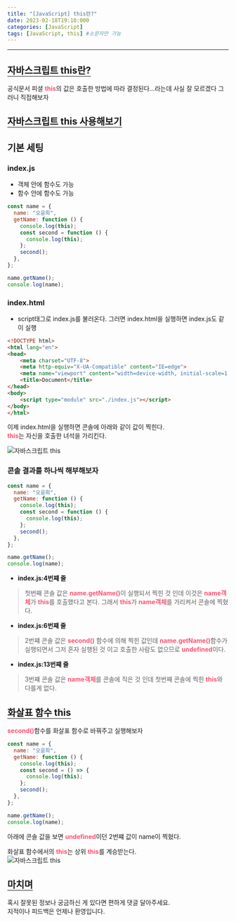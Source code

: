 ```yaml
---
title: "[JavaScript] this란?"
date: 2023-02-18T19:10:000
categories: [JavaScript]
tags: [JavaScript, this] #소문자만 가능
---
```


---

## <b style="border-bottom:2px solid gray">자바스크립트 this란?</b>
<p>공식문서 피셜 <strong style="color:#ff526f">this</strong>의 값은 호출한 방법에 따라 결정된다...라는데 사실 잘 모르겠다 그러니 직접해보자</p>

## <b style="border-bottom:2px solid gray">자바스크립트 this 사용해보기</b>
## 기본 세팅

### <b>index.js</b>
- 객체 안에 함수도 가능
- 함수 안에 함수도 가능

```js
const name = {
  name: "오윤희",
  getName: function () {
    console.log(this);
    const second = function () {
      console.log(this);
    };
    second();
  },
};

name.getName();
console.log(name);
```
### <b>index.html</b>
- script태그로 index.js를 불러온다. 그러면 index.html을 실행하면 index.js도 같이 실행

```html
<!DOCTYPE html>
<html lang="en">
<head>
    <meta charset="UTF-8">
    <meta http-equiv="X-UA-Compatible" content="IE=edge">
    <meta name="viewport" content="width=device-width, initial-scale=1.0">
    <title>Document</title>
</head>
<body>
    <script type="module" src="./index.js"></script>
</body>
</html>
```

<span>이제 index.html을 실행하면 콘솔에 아래와 같이 값이 찍힌다.<br/>
<strong style="color:#ff526f">this</strong>는 자신을 호출한 녀석을 가리킨다.</span><br/>

<img src="https://user-images.githubusercontent.com/88264006/219857844-54b8c0dd-3683-4200-87e7-19dc36078f01.png" alt="자바스크립트 this"/>

### <b>콘솔 결과를 하나씩 해부해보자</b>
```js
const name = {
  name: "오윤희",
  getName: function () {
    console.log(this);
    const second = function () {
      console.log(this);
    };
    second();
  },
};

name.getName();
console.log(name);
```

- <b>index.js:4번쨰 줄</b>

> <span>첫번째 콘솔 값은 <b style="color:#ff526f">name.getName()</b>이 실행되서 찍힌 것 인데 이것은 <b style="color:#ff526f">name객체</b>가 <strong style="color:#ff526f">this</strong>를 호출했다고 본다. 그래서 <strong style="color:#ff526f">this</strong>가 <b style="color:#ff526f">name객체</b>를 가리켜서 콘솔에 찍혔다.</span>

- <b>index.js:6번쨰 줄</b>

> <span>2번쨰 콘솔 값은 <b style="color:#ff526f">second()</b> 함수에 의해 찍힌 값인데 <b style="color:#ff526f">name.getName()</b>함수가 실행되면서 그저 혼자 실행된 것 이고 호출한 사람도 없으므로 <b style="color:#ff526f">undefined</b>이다.</span>

- <b>index.js:13번쨰 줄</b>

> <span>3번쨰 콘솔 값은 <b style="color:#ff526f">name객체</b>를 콘솔에 직은 것 인데 첫번째 콘솔에 찍힌 <strong style="color:#ff526f">this</strong>와 다를게 없다.</span>

## <b style="border-bottom:2px solid gray">화살표 함수 this</b>
<p><b style="color:#ff526f">second()</b>함수를 화살표 함수로 바꿔주고 실행해보자</p>

```js
const name = {
  name: "오윤희",
  getName: function () {
    console.log(this);
    const second = () => {
      console.log(this);
    };
    second();
  },
};

name.getName();
console.log(name);
```

<p>아래에 콘솔 값을 보면 <b style="color:#ff526f">undefined</b>이던 2번쨰 값이 name이 찍혔다.</p>
<span>화살표 함수에서의 <strong style="color:#ff526f">this</strong>는 상위 <strong style="color:#ff526f">this</strong>를 계승받는다.</span><br/>
<img src="https://user-images.githubusercontent.com/88264006/219870520-3e3f5479-f269-43bc-a1ba-acbb057e850d.png" alt="자바스크립트 this"/>

## <b style="border-bottom:2px solid gray"><b>마치며</b></b>
<P>혹시 잘못된 정보나 궁금하신 게 있다면 편하게 댓글 달아주세요.<br/>
지적이나 피드백은 언제나 환영입니다.</p>
